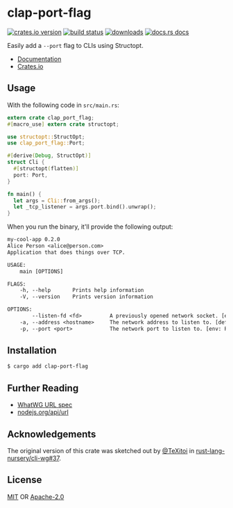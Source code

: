 # clap-port-flag
[![crates.io version][1]][2] [![build status][3]][4]
[![downloads][5]][6] [![docs.rs docs][7]][8]

Easily add a `--port` flag to CLIs using Structopt.

- [Documentation][8]
- [Crates.io][2]

## Usage
With the following code in `src/main.rs`:

```rust
extern crate clap_port_flag;
#[macro_use] extern crate structopt;

use structopt::StructOpt;
use clap_port_flag::Port;

#[derive(Debug, StructOpt)]
struct Cli {
  #[structopt(flatten)]
  port: Port,
}

fn main() {
  let args = Cli::from_args();
  let _tcp_listener = args.port.bind().unwrap();
}
```

When you run the binary, it'll provide the following output:

```txt
my-cool-app 0.2.0
Alice Person <alice@person.com>
Application that does things over TCP.

USAGE:
    main [OPTIONS]

FLAGS:
    -h, --help       Prints help information
    -V, --version    Prints version information

OPTIONS:
        --listen-fd <fd>         A previously opened network socket. [env: LISTEN_FD=]
    -a, --address <hostname>     The network address to listen to. [default: 127.0.0.1]
    -p, --port <port>            The network port to listen to. [env: PORT=]
```

## Installation
```sh
$ cargo add clap-port-flag
```

## Further Reading
- [WhatWG URL spec](https://url.spec.whatwg.org/)
- [nodejs.org/api/url](https://nodejs.org/api/url.html)

## Acknowledgements
The original version of this crate was sketched out by
[@TeXitoi](https://github.com/TeXitoi) in
[rust-lang-nursery/cli-wg#37](https://github.com/rust-lang-nursery/cli-wg/issues/37).

## License
[MIT](./LICENSE-MIT) OR [Apache-2.0](./LICENSE-APACHE)

[1]: https://img.shields.io/crates/v/clap-port-flag.svg?style=flat-square
[2]: https://crates.io/crates/clap-port-flag
[3]: https://img.shields.io/travis/rust-clique/clap-port-flag.svg?style=flat-square
[4]: https://travis-ci.org/rust-clique/clap-port-flag
[5]: https://img.shields.io/crates/d/clap-port-flag.svg?style=flat-square
[6]: https://crates.io/crates/clap-port-flag
[7]: https://docs.rs/clap-port-flag/badge.svg
[8]: https://docs.rs/clap-port-flag
